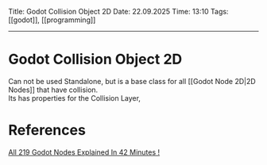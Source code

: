 Title: Godot Collision Object 2D
Date: 22.09.2025
Time: 13:10
Tags: [[godot]], [[programming]]

---
# Godot Collision Object 2D

Can not be used Standalone, but is a base class for all [[Godot Node 2D|2D Nodes]] that have collision.  
Its has properties for the Collision Layer, 

# References
[All 219 Godot Nodes Explained In 42 Minutes !](https://www.youtube.com/watch?v=tO2gthp45MA&list=WL&index=1)